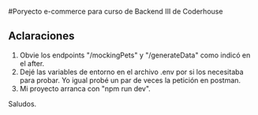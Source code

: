 #Poryecto e-commerce para curso de Backend III de Coderhouse

## Aclaraciones
 1. Obvie los endpoints "/mockingPets" y "/generateData" como indicó en el after.
 2. Dejé las variables de entorno en el archivo .env por si los necesitaba para probar. Yo igual probé un par de veces la petición en postman.
 3. Mi proyecto arranca con "npm run dev".

Saludos.
